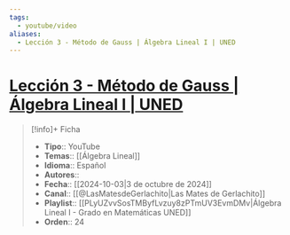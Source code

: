 ```yaml
---
tags:
  - youtube/video
aliases:
  - Lección 3 - Método de Gauss | Álgebra Lineal I | UNED
---
```

# [Lección 3 - Método de Gauss | Álgebra Lineal I | UNED](https://www.youtube.com/watch?v=58M24meYKGI)

>[!info]+ Ficha
>- **Tipo**:: YouTube
>- **Temas**:: [[Álgebra Lineal]]
>- **Idioma**:: Español
>- **Autores**::
>- **Fecha**:: [[2024-10-03|3 de octubre de 2024]]
>- **Canal**:: [[@LasMatesdeGerlachito|Las Mates de Gerlachito]]
>- **Playlist**:: [[PLyUZvvSosTMByfLvzuy8zPTmUV3EvmDMv|Álgebra Lineal I - Grado en Matemáticas UNED]]
>- **Orden**:: 24

